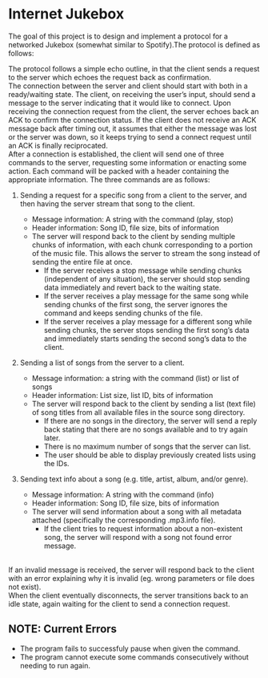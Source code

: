 # Internet Jukebox
The goal of this project is to design and implement a protocol for a networked Jukebox (somewhat similar to Spotify).The protocol is defined as follows: </br>

The protocol follows a simple echo outline, in that the client sends a request to the server which echoes the request back as confirmation. </br>
The connection between the server and client should start with both in a ready/waiting state. The client, on receiving the user’s input, should send a message to the server indicating that it would like to connect. Upon receiving the connection request from the client, the server echoes back an ACK to confirm the connection status. If the client does not receive an ACK message back after timing out, it assumes that either the message was lost or the server was down, so it keeps trying to send a connect request until an ACK is finally reciprocated.</br> 
After a connection is established, the client will send one of three commands to the server, requesting some information or enacting some action. Each command will be packed with a header containing the appropriate information. The three commands are as follows:</br>
1. Sending a request for a specific song from a client to the server, and then having the server stream that song to the client.
    * Message information: A string with the command (play, stop)
    * Header information: Song ID, file size, bits of information
    * The server will respond back to the client by sending multiple chunks of information, with each chunk corresponding to a portion of the music file. This allows the server to stream the song instead of sending the entire file at once.
        * If the server receives a stop message while sending chunks (independent of any situation), the server should stop sending data immediately and revert back to the waiting state.
        * If the server receives a play message for the same song while sending chunks of the first song, the server ignores the command and keeps sending chunks of the file.
        * If the server receives a play message for a different song while sending chunks, the server stops sending the first song’s data and immediately starts sending the second song’s data to the client.

1. Sending a list of songs from the server to a client.
    * Message information: a string with the command (list) or list of songs 
    * Header information: List size, list ID, bits of information
    * The server will respond back to the client by sending a list (text file) of song titles from all available files in the source song directory. 
        * If there are no songs in the directory, the server will send a reply back stating that there are no songs available and to try again later.
        * There is no maximum number of songs that the server can list.
        * The user should be able to display previously created lists using the IDs.

1. Sending text info about a song (e.g. title, artist, album, and/or genre).
    * Message information: A string with the command (info)
    * Header information: Song ID, file size, bits of information 
    * The server will send information about a song with all metadata attached (specifically the corresponding .mp3.info file).
        * If the client tries to request information about a non-existent song, the server will respond with a song not found error message.
</br>
If an invalid message is received, the server will respond back to the client with an error explaining why it is invalid (eg. wrong parameters or file does not exist).
</br>
When the client eventually disconnects, the server transitions back to an idle state, again waiting for the client to send a connection request. 

## NOTE: Current Errors
* The program fails to successfuly pause when given the command.
* The program cannot execute some commands consecutively without needing to run again.